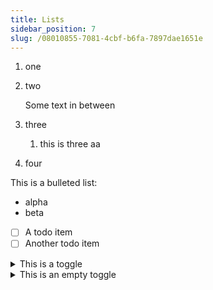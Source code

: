 ```yaml
---
title: Lists
sidebar_position: 7
slug: /08010855-7081-4cbf-b6fa-7897dae1651e
---
```



1. one
1. two

	Some text in between

1. three
	1. this is three aa
1. four

This is a bulleted list:

- alpha
- beta
- [ ] A todo item
- [ ] Another todo item

<details>
  <summary>This is a toggle</summary>


The inside of a toggle



  </details>


<details>
  <summary>This is an empty toggle</summary>



  </details>


